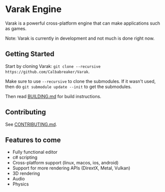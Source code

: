 # Varak Engine

Varak is a powerful cross-platform engine that can make applications such as games.  

Note: Varak is currently in development and not much is done right now.

## Getting Started

Start by cloning Varak: `git clone --recursive https://github.com/Calbabreaker/Varak`.

Make sure to use `--recursive` to clone the submodules. If it wasn't used, then
do `git submodule update --init` to get the submodules.

Then read [BUILDING.md](.github/BUILDING.md) for build instructions.

## Contributing

See [CONTRIBUTING.md](.github/CONTRIBUTING.md).

## Features to come

- Fully functional editor
- c# scripting
- Cross-platform support (linux, macos, ios, android)
- Support for more rendering APIs (DirextX, Metal, Vulkan)
- 3D rendering
- Audio
- Physics
